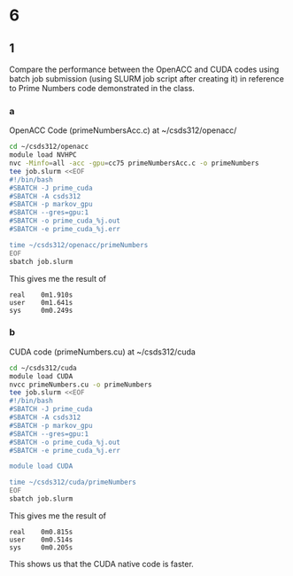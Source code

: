 # 6

## 1

Compare the performance between the OpenACC and CUDA codes using batch job submission (using SLURM job script after creating it) in reference to Prime Numbers code demonstrated in the class.

### a

OpenACC Code (primeNumbersAcc.c) at ~/csds312/openacc/

```bash
cd ~/csds312/openacc
module load NVHPC
nvc -Minfo=all -acc -gpu=cc75 primeNumbersAcc.c -o primeNumbers
tee job.slurm <<EOF
#!/bin/bash
#SBATCH -J prime_cuda
#SBATCH -A csds312
#SBATCH -p markov_gpu
#SBATCH --gres=gpu:1
#SBATCH -o prime_cuda_%j.out
#SBATCH -e prime_cuda_%j.err

time ~/csds312/openacc/primeNumbers
EOF
sbatch job.slurm
```

This gives me the result of

```text
real	0m1.910s
user	0m1.641s
sys		0m0.249s
```

### b

CUDA code (primeNumbers.cu) at ~/csds312/cuda

```bash
cd ~/csds312/cuda
module load CUDA
nvcc primeNumbers.cu -o primeNumbers
tee job.slurm <<EOF
#!/bin/bash
#SBATCH -J prime_cuda
#SBATCH -A csds312
#SBATCH -p markov_gpu
#SBATCH --gres=gpu:1
#SBATCH -o prime_cuda_%j.out
#SBATCH -e prime_cuda_%j.err

module load CUDA

time ~/csds312/cuda/primeNumbers
EOF
sbatch job.slurm
```

This gives me the result of

```text
real	0m0.815s
user	0m0.514s
sys		0m0.205s
```

This shows us that the CUDA native code is faster.
